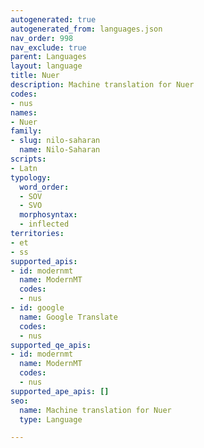 ```yaml
---
autogenerated: true
autogenerated_from: languages.json
nav_order: 998
nav_exclude: true
parent: Languages
layout: language
title: Nuer
description: Machine translation for Nuer
codes:
- nus
names:
- Nuer
family:
- slug: nilo-saharan
  name: Nilo-Saharan
scripts:
- Latn
typology:
  word_order:
  - SOV
  - SVO
  morphosyntax:
  - inflected
territories:
- et
- ss
supported_apis:
- id: modernmt
  name: ModernMT
  codes:
  - nus
- id: google
  name: Google Translate
  codes:
  - nus
supported_qe_apis:
- id: modernmt
  name: ModernMT
  codes:
  - nus
supported_ape_apis: []
seo:
  name: Machine translation for Nuer
  type: Language

---
```


